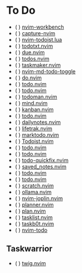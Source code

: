 # To Do

* ( ) [nvim-workbench](https://github.com/marcushwz/nvim-workbench)
* ( ) [capture-nvim](https://github.com/nagy135/capture-nvim)
* ( ) [nvim-todoist.lua](https://github.com/smolck/nvim-todoist.lua)
* ( ) [todotxt.nvim](https://github.com/arnarg/todotxt.nvim)
* ( ) [due.nvim](https://github.com/NFrid/due.nvim)
* ( ) [todos.nvim](https://github.com/defntvdm/todos.nvim)
* ( ) [taskmaker.nvim](https://github.com/amiroslaw/taskmaker.nvim)
* ( ) [nvim-md-todo-toggle](https://github.com/unamatasanatarai/nvim-md-todo-toggle)
* ( ) [do.nvim](https://github.com/nocksock/do.nvim)
* ( ) [todo.nvim](https://github.com/MaximilianLloyd/todo.nvim)
* ( ) [todo.nvim](https://github.com/alex-laycalvert/todo.nvim)
* ( ) [todoman.nvim](https://github.com/torcor-dev/todoman.nvim)
* ( ) [mind.nvim](https://github.com/malramsay64/mind.nvim)
* ( ) [kanban.nvim](https://github.com/arakkkkk/kanban.nvim)
* ( ) [todo.nvim](https://github.com/Cartogy/todo.nvim)
* ( ) [dailynotes.nvim](https://github.com/kperath/dailynotes.nvim)
* ( ) [lifetrak.nvim](https://github.com/psaikido/lifetrak.nvim)
* ( ) [marktodo.nvim](https://github.com/arakkkkk/marktodo.nvim)
* ( ) [Todoist.nvim](https://github.com/ca-mantis-shrimp/Todoist.nvim)
* ( ) [todo.nvim](https://github.com/jed-richards/todo.nvim)
* ( ) [todo.nvim](https://github.com/oncomouse/todo.nvim)
* ( ) [todo-quickfix.nvim](https://github.com/mvolkmann/todo-quickfix.nvim)
* ( ) [saved_notes.nvim](https://github.com/rareitems/saved_notes.nvim)
* ( ) [todo.nvim](https://github.com/pablopunk/todo.nvim)
* ( ) [todo.nvim](https://github.com/mariogarridopt/todo.nvim)
* ( ) [scratch.nvim](https://github.com/aymenhafeez/scratch.nvim)
* ( ) [ollama.nvim](https://github.com/marco-souza/ollama.nvim)
* ( ) [nvim-joplin.nvim](https://github.com/yoshigoya/nvim-joplin.nvim)
* ( ) [planner.nvim](https://github.com/jungyong0615dot/planner.nvim)
* ( ) [plan.nvim](https://github.com/kimpors/plan.nvim)
* ( ) [tasklist.nvim](https://github.com/rrossmiller/tasklist.nvim)
* ( ) [taskb0t.nvim](https://github.com/LandonTr0n/taskb0t.nvim)
* ( ) [nvim-todo](https://github.com/ManasPatil0967/nvim-todo)

## Taskwarrior

* ( ) [twig.nvim](https://github.com/hugginsio/twig.nvim)
